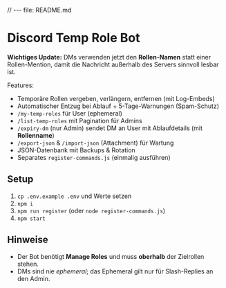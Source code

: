 // --- file: README.md
# Discord Temp Role Bot

**Wichtiges Update:** DMs verwenden jetzt den **Rollen-Namen** statt einer Rollen-Mention, damit die Nachricht außerhalb des Servers sinnvoll lesbar ist.

Features:
- Temporäre Rollen vergeben, verlängern, entfernen (mit Log-Embeds)
- Automatischer Entzug bei Ablauf + 5-Tage-Warnungen (Spam-Schutz)
- `/my-temp-roles` für User (ephemeral)
- `/list-temp-roles` mit Pagination für Admins
- `/expiry-dm` (nur Admin) sendet DM an User mit Ablaufdetails (mit **Rollenname**)
- `/export-json` & `/import-json` (Attachment) für Wartung
- JSON-Datenbank mit Backups & Rotation
- Separates `register-commands.js` (einmalig ausführen)

## Setup
1. `cp .env.example .env` und Werte setzen
2. `npm i`
3. `npm run register` (oder `node register-commands.js`)
4. `npm start`

## Hinweise
- Der Bot benötigt **Manage Roles** und muss **oberhalb** der Zielrollen stehen.
- DMs sind nie *ephemeral*; das Ephemeral gilt nur für Slash-Replies an den Admin.